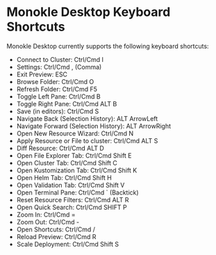 # Monokle Desktop Keyboard Shortcuts

Monokle Desktop currently supports the following keyboard shortcuts:

- Connect to Cluster: Ctrl/Cmd I
- Settings: Ctrl/Cmd , (Comma)
- Exit Preview: ESC
- Browse Folder: Ctrl/Cmd O
- Refresh Folder: Ctrl/Cmd F5
- Toggle Left Pane: Ctrl/Cmd B
- Toggle Right Pane: Ctrl/Cmd ALT B
- Save (in editors): Ctrl/Cmd S
- Navigate Back (Selection History): ALT ArrowLeft
- Navigate Forward (Selection History): ALT ArrowRight
- Open New Resource Wizard: Ctrl/Cmd N
- Apply Resource or File to cluster: Ctrl/Cmd ALT S
- Diff Resource: Ctrl/Cmd ALT D
- Open File Explorer Tab: Ctrl/Cmd Shift E
- Open Cluster Tab: Ctrl/Cmd Shift C
- Open Kustomization Tab: Ctrl/Cmd Shift K
- Open Helm Tab: Ctrl/Cmd Shift H
- Open Validation Tab: Ctrl/Cmd Shift V
- Open Terminal Pane: Ctrl/Cmd ` (Backtick)
- Reset Resource Filters: Ctrl/Cmd ALT R
- Open Quick Search: Ctrl/Cmd SHIFT P
- Zoom In: Ctrl/Cmd =
- Zoom Out: Ctrl/Cmd -
- Open Shortcuts: Ctrl/Cmd /
- Reload Preview: Ctrl/Cmd R
- Scale Deployment: Ctrl/Cmd Shift S
